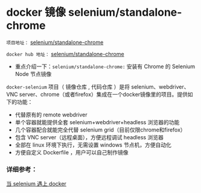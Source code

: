 # docker 镜像 selenium/standalone-chrome

`项目地址：` [selenium/standalone-chrome](https://github.com/SeleniumHQ/docker-selenium) 

`docker hub 地址：` [selenium/standalone-chrome](https://hub.docker.com/search?q=selenium%2Fstandalone-chrome&type=image) 



*   重点介绍一下：`selenium/standalone-chrome:` 安装有 Chrome 的 Selenium Node 节点镜像

`docker-selenium` 项目（ 镜像仓库 , 代码仓库 ）是将 selenium、webdriver、VNC server、chrome（或者firefox）集成在一个docker镜像里的项目。提供如下的功能：

*   代替原有的 remote webdriver
*   单个容器就能提供全套 selenium+webdriver+headless 浏览器的功能
*   几个容器配合就能完全代替 selenium grid（目前仅限chrome和firefox）
*   包含 VNC server（远程桌面），方便远程调试 headless 浏览器
*   全部在 linux 环境下执行，无需设置 windows 节点机，方便自动化
*   方便自定义 Dockerfile ，用户可以自己制作镜像

### 详细参考：

[当 selenium 遇上 docker ](https://www.lfhacks.com/tech/selenium-docker)


